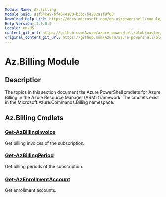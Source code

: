 ```yaml
---
Module Name: Az.Billing
Module Guid: a1f34ce9-bf46-4180-b36c-be232a1f8f63
Download Help Link: https://docs.microsoft.com/en-us/powershell/module/az.billing
Help Version: 2.0.0.0
Locale: en-US
content_git_url: https://github.com/Azure/azure-powershell/blob/master/src/ResourceManager/Billing/Commands.Billing/help/Az.Billing.md
original_content_git_url: https://github.com/Azure/azure-powershell/blob/master/src/ResourceManager/Billing/Commands.Billing/help/Az.Billing.md
---
```


# Az.Billing Module
## Description
The topics in this section document the Azure PowerShell cmdlets for Azure Billing in the Azure Resource Manager (ARM) framework. The cmdlets exist in the Microsoft.Azure.Commands.Billing namespace.

## Az.Billing Cmdlets
### [Get-AzBillingInvoice](Get-AzBillingInvoice.md)
Get billing invoices of the subscription.

### [Get-AzBillingPeriod](Get-AzBillingPeriod.md)
Get billing periods of the subscription.

### [Get-AzEnrollmentAccount](Get-AzEnrollmentAccount.md)
Get enrollment accounts.

